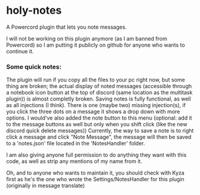 # holy-notes
 A Powercord plugin that lets you note messages.

I will not be working on this plugin anymore (as I am banned from Powercord) so I am putting it publicly on github for anyone who wants to continue it. 

### Some quick notes:
The plugin will run if you copy all the files to your pc right now, but some thing are broken; the actual display of noted messages (accessible through a notebook icon button at the top of discord (same location as the multitask plugin)) is almost completly broken. Saving notes is fully functional, as well as all injections (I think). There is one (maybe two) missing injection(s), if you click the three dots on a message it shows a drop down with more options. I would've also added the note button to this menu (optional: add it to the message buttons as well but only when you shift click (like the new discord quick delete messages)) Currently, the way to save a note is to right click a message and click "Note Message", the message will then be saved to a 'notes.json' file located in the 'NotesHandler' folder.

I am also giving anyone full permission to do anything they want with this code, as well as strip any mentions of my name from it.

Oh, and to anyone who wants to maintain it, you should check with Kyza first as he's the one who wrote the Settings/NotesHandler for this plugin (originally in message translate)
